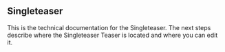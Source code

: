 ## Singleteaser

This is the technical documentation for the Singleteaser. The next steps describe where the Singleteaser Teaser is located and where you can edit it.

